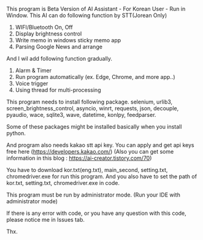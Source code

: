 This program is Beta Version of AI Assistant - For Korean User - Run in Window.
This AI can do following function by STT(Jorean Only)
1. WIFI/Bluetooth On, Off
2. Display brightness control
3. Write memo in windows sticky memo app
4. Parsing Google News and arrange

And I wil add following function gradually.
1. Alarm & Timer
2. Run program automatically (ex. Edge, Chrome, and more app..)
3. Voice trigger
4. Using thread for multi-processing


This program needs to install following package.
selenium, urlib3, screen_brightness_control, asyncio, winrt, requests, json, decouple, pyaudio, wace, sqlite3, wave, datetime, konlpy, feedparser.

Some of these packages might be installed basically when you install python.

And program also needs kakao stt api key. You can apply and get api keys free here (https://developers.kakao.com/)
(Also you can get some information in this blog : https://ai-creator.tistory.com/70)

You have to download kor.txt(eng.txt), main_second, setting.txt, chromedriver.exe for run this program.
And you also have to set the path of kor.txt, setting.txt, chromedriver.exe in code.

This program must be run by administrator mode. (Run your IDE with administrator mode)




If there is any error with code, or you have any question with this code, please notice me in Issues tab.

Thx.
